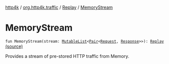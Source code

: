 [http4k](../../index.md) / [org.http4k.traffic](../index.md) / [Replay](index.md) / [MemoryStream](./-memory-stream.md)

# MemoryStream

`fun MemoryStream(stream: `[`MutableList`](https://kotlinlang.org/api/latest/jvm/stdlib/kotlin.collections/-mutable-list/index.html)`<`[`Pair`](https://kotlinlang.org/api/latest/jvm/stdlib/kotlin/-pair/index.html)`<`[`Request`](../../org.http4k.core/-request/index.md)`, `[`Response`](../../org.http4k.core/-response/index.md)`>>): `[`Replay`](index.md) [(source)](https://github.com/http4k/http4k/blob/master/http4k-core/src/main/kotlin/org/http4k/traffic/Replay.kt#L33)

Provides a stream of pre-stored HTTP traffic from Memory.

